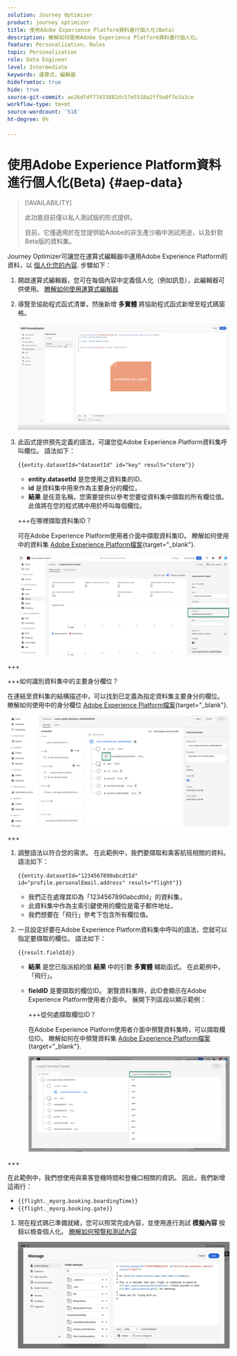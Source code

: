 ```yaml
---
solution: Journey Optimizer
product: journey optimizer
title: 使用Adobe Experience Platform資料進行個人化(Beta)
description: 瞭解如何使用Adobe Experience Platform資料進行個人化。
feature: Personalization, Rules
topic: Personalization
role: Data Engineer
level: Intermediate
keywords: 運算式，編輯器
hidefromtoc: true
hide: true
source-git-commit: ae26dfdf77433882dc57e5518a2ff5e0f7e3a3ce
workflow-type: tm+mt
source-wordcount: '518'
ht-degree: 0%

---
```


# 使用Adobe Experience Platform資料進行個人化(Beta) {#aep-data}

>[!AVAILABILITY]
>
>此功能目前僅以私人測試版的形式提供。
>
>目前，它僅適用於在您提供給Adobe的非生產沙箱中測試用途，以及針對Beta版的資料集。

Journey Optimizer可讓您在運算式編輯器中運用Adobe Experience Platform的資料，以 [個人化您的內容](../personalization/personalize.md). 步驟如下：

1. 開啟運算式編輯器，您可在每個內容中定義個人化（例如訊息），此編輯器可供使用。 [瞭解如何使用運算式編輯器](../personalization/personalization-build-expressions.md)

1. 導覽至協助程式函式清單，然後新增 **多實體** 將協助程式函式新增至程式碼窗格。

   ![](assets/aep-data-helper.png)

1. 此函式提供預先定義的語法，可讓您從Adobe Experience Platform資料集呼叫欄位。 語法如下：

   ```
   {{entity.datasetId="datasetId" id="key" result="store"}}
   ```

   * **entity.datasetId** 是您使用之資料集的ID、
   * **id** 是資料集中用來作為主要身分的欄位，
   * **結果** 是任意名稱，您需要提供以參考您要從資料集中擷取的所有欄位值。 此值將在您的程式碼中用於呼叫每個欄位。

   +++在哪裡擷取資料集ID？

   可在Adobe Experience Platform使用者介面中擷取資料集ID。 瞭解如何使用中的資料集 [Adobe Experience Platform檔案](https://experienceleague.adobe.com/en/docs/experience-platform/catalog/datasets/user-guide#view-datasets){target="_blank"}.

   ![](assets/aep-data-dataset.png)

+++

   +++如何識別資料集中的主要身分欄位？

   在連結至資料集的結構描述中，可以找到已定義為指定資料集主要身分的欄位。 瞭解如何使用中的身分欄位 [Adobe Experience Platform檔案](https://experienceleague.adobe.com/en/docs/experience-platform/xdm/ui/fields/identity){target="_blank"}.

   ![](assets/aep-data-identity.png)

+++

1. 調整語法以符合您的需求。 在此範例中，我們要擷取和乘客航班相關的資料。 語法如下：

   ```
   {{entity.datasetId="1234567890abcdtId" id="profile.personalEmail.address" result="flight"}}
   ```

   * 我們正在處理其ID為「1234567890abcdtId」的資料集，
   * 此資料集中作為主索引鍵使用的欄位是電子郵件地址，
   * 我們想要在「飛行」參考下包含所有欄位值。

1. 一旦設定好要在Adobe Experience Platform資料集中呼叫的語法，您就可以指定要擷取的欄位。 語法如下：

   ```
   {{result.fieldId}}
   ```

   * **結果** 是您已指派給的值 **結果** 中的引數 **多實體** 輔助函式。 在此範例中，「飛行」。
   * **fieldID** 是要擷取的欄位ID。 瀏覽資料集時，此ID會顯示在Adobe Experience Platform使用者介面中。 展開下列區段以顯示範例：

     +++從何處擷取欄位ID？

     在Adobe Experience Platform使用者介面中預覽資料集時，可以擷取欄位ID。 瞭解如何在中預覽資料集 [Adobe Experience Platform檔案](https://experienceleague.adobe.com/en/docs/experience-platform/catalog/datasets/user-guide#preview){target="_blank"}.

     ![](assets/aep-data-field.png)

+++

   在此範例中，我們想使用與乘客登機時間和登機口相關的資訊。 因此，我們新增這兩行：

   * `{{flight._myorg.booking.boardingTime}}`
   * `{{flight._myorg.booking.gate}}`

1. 現在程式碼已準備就緒，您可以照常完成內容，並使用進行測試 **模擬內容** 按鈕以檢查個人化。 [瞭解如何預覽和測試內容](../content-management/preview-test.md)


   ![](assets/aep-data-sample.png)
